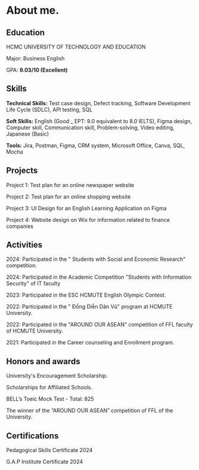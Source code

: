 # About me.
## Education
HCMC UNIVERSITY OF TECHNOLOGY AND EDUCATION

Major: Business English

GPA: **9.03/10 (Excellent)**

## Skills

**Technical Skills:** Test case design, Defect tracking, Software Development Life Cycle (SDLC), API testing, SQL

**Soft Skills:** English (Good _ EPT: 9.0 equivalent to 8.0 IELTS), Figma design, Computer skill, Communication skill, Problem-solving, Video editing, Japanese (Basic)

**Tools:** Jira, Postman, Figma, CRM system, Microsoft Office, Canva, SQL, Mocha

## Projects

Project 1: Test plan for an online newspaper website 

Project 2: Test plan for an online shopping website 

Project 3: UI Design for an English Learning Application on Figma

Project 4: Website design on Wix for information related to finance companies

## Activities

2024: Participated in the " Students with Social and Economic Research" competition.

2024: Participated in the Academic Competition "Students with Information Security" of IT faculty

2023: Participated in the ESC HCMUTE English Olympic Contest.

2022: Participated in the " Đồng Diễn Dân Vũ" program at HCMUTE University.

2022: Participated in the "AROUND OUR ASEAN" competition of FFL faculty of HCMUTE University.

2021: Participated in the Career counseling and Enrollment program. 

## Honors and awards

University's Encouragement Scholarship.

Scholarships for Affiliated Schools.

BELL’s Toeic Mock Test - Total: 825 

The winner of the “AROUND OUR ASEAN” competition of FFL of the University.

## Certifications

Pedagogical Skills Certificate 2024

G.A.P Institute Certificate 2024
